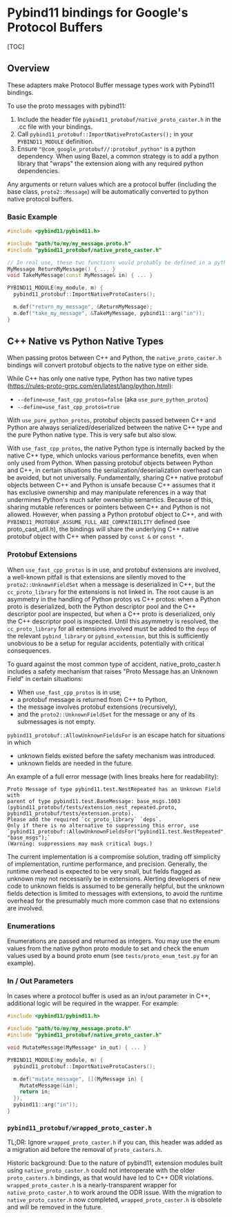 # Pybind11 bindings for Google's Protocol Buffers

[TOC]

## Overview

These adapters make Protocol Buffer message types work with Pybind11 bindings.

To use the proto messages with pybind11:

1. Include the header file `pybind11_protobuf/native_proto_caster.h`
   in the .cc file with your bindings.
1. Call `pybind11_protobuf::ImportNativeProtoCasters();` in your `PYBIND11_MODULE` definition.
1. Ensure `"@com_google_protobuf//:protobuf_python"` is a python dependency.
   When using Bazel, a common strategy is to add a python library that "wraps"
   the extension along with any required python dependencies.

Any arguments or return values which are a protocol buffer (including the base
class, `proto2::Message`) will be automatically converted to python native
protocol buffers.


### Basic Example

```cpp
#include <pybind11/pybind11.h>

#include "path/to/my/my_message.proto.h"
#include "pybind11_protobuf/native_proto_caster.h"

// In real use, these two functions would probably be defined in a python-agnostic library.
MyMessage ReturnMyMessage() { ... }
void TakeMyMessage(const MyMessage& in) { ... }

PYBIND11_MODULE(my_module, m) {
  pybind11_protobuf::ImportNativeProtoCasters();

  m.def("return_my_message", &ReturnMyMessage);
  m.def("take_my_message", &TakeMyMessage, pybind11::arg("in"));
}
```


## C++ Native vs Python Native Types

When passing protos between C++ and Python, the `native_proto_caster.h`
bindings will convert protobuf objects to the native type on either side.

While C++ has only one native type, Python has two native types
(https://rules-proto-grpc.com/en/latest/lang/python.html):

* `--define=use_fast_cpp_protos=false` (aka `use_pure_python_protos`)
* `--define=use_fast_cpp_protos=true`

With `use_pure_python_protos`, protobuf objects passed between C++ and Python
are always serialized/deserialized between the native C++ type and the pure
Python native type. This is very safe but also slow.

With `use_fast_cpp_protos`, the native Python type is internally backed by
the native C++ type, which unlocks various performance benefits, even when
only used from Python. When passing protobuf objects between Python and C++,
in certain situations the serialization/deserialization overhead can be
avoided, but not universally. Fundamentally, sharing C++ native protobuf
objects between C++ and Python is unsafe because C++ assumes that it has
exclusive ownership and may manipulate references in a way that undermines
Python's much safer ownership semantics. Because of this, sharing mutable
references or pointers between C++ and Python is not allowed.
However, when passing a Python protobuf object to
C++, and with `PYBIND11_PROTOBUF_ASSUME_FULL_ABI_COMPATIBILITY` defined
(see proto_cast_util.h),
the bindings will share the underlying C++ native protobuf object with C++ when
passed by `const &` or `const *`.

### Protobuf Extensions

When `use_fast_cpp_protos` is in use, and
protobuf extensions
are involved, a well-known pitfall is that extensions are silently moved
to the `proto2::UnknownFieldSet` when a message is deserialized in C++,
but the `cc_proto_library` for the extensions is not linked in. The root
cause is an asymmetry in the handling of Python protos vs C++ protos: when
a Python proto is deserialized, both the Python descriptor pool and the C++
descriptor pool are inspected, but when a C++ proto is deserialized, only
the C++ descriptor pool is inspected. Until this asymmetry is resolved, the
`cc_proto_library` for all extensions involved must be added to the `deps` of
the relevant `pybind_library` or `pybind_extension`, but this is sufficiently
unobvious to be a setup for regular accidents, potentially with critical
consequences.

To guard against the most common type of accident, native_proto_caster.h
includes a safety mechanism that raises "Proto Message has an Unknown Field"
in certain situations:

* When `use_fast_cpp_protos` is in use,
* a protobuf message is returned from C++ to Python,
* the message involves protobuf extensions (recursively),
* and the `proto2::UnknownFieldSet` for the message or any of its submessages
  is not empty.

`pybind11_protobuf::AllowUnknownFieldsFor` is an escape hatch for situations in
which

* unknown fields existed before the safety mechanism was
  introduced.
* unknown fields are needed in the future.

An example of a full error message (with lines breaks here for readability):

```
Proto Message of type pybind11.test.NestRepeated has an Unknown Field with
parent of type pybind11.test.BaseMessage: base_msgs.1003
(pybind11_protobuf/tests/extension_nest_repeated.proto,
pybind11_protobuf/tests/extension.proto).
Please add the required `cc_proto_library` `deps`.
Only if there is no alternative to suppressing this error, use
`pybind11_protobuf::AllowUnknownFieldsFor("pybind11.test.NestRepeated", "base_msgs");`
(Warning: suppressions may mask critical bugs.)
```

The current implementation is a compromise solution, trading off simplicity
of implementation, runtime performance, and precision. Generally, the runtime
overhead is expected to be very small, but fields flagged as unknown may not
necessarily be in extensions.
Alerting developers of new code to unknown fields is assumed to be generally
helpful, but the unknown fields detection is limited to messages with
extensions, to avoid the runtime overhead for the presumably much more common
case that no extensions are involved.

### Enumerations

Enumerations are passed and returned as integers. You may use the enum values
from the native python proto module to set and check the enum values used
by a bound proto enum (see `tests/proto_enum_test.py` for an example).

### In / Out Parameters

In cases where a protocol buffer is used as an in/out parameter in C++,
additional logic will be required in the wrapper. For example:

```cpp
#include <pybind11/pybind11.h>

#include "path/to/my/my_message.proto.h"
#include "pybind11_protobuf/native_proto_caster.h"

void MutateMessage(MyMessage* in_out) { ... }

PYBIND11_MODULE(my_module, m) {
  pybind11_protobuf::ImportNativeProtoCasters();

  m.def("mutate_message", [](MyMessage in) {
    MutateMessage(&in);
    return in;
  }),
  pybind11::arg("in"));
}
```


### `pybind11_protobuf/wrapped_proto_caster.h`

TL;DR: Ignore `wrapped_proto_caster.h` if you can, this header was added as
a migration aid before the removal of `proto_casters.h`.

Historic background: Due to the nature of pybind11, extension modules
built using `native_proto_caster.h` could not interoperate with the
older `proto_casters.h` bindings, as that would have led to C++ ODR
violations. `wrapped_proto_caster.h` is a nearly-transparent wrapper for
`native_proto_caster.h` to work around the ODR issue. With the migration to
`native_proto_caster.h` now completed, `wrapped_proto_caster.h` is obsolete
and will be removed in the future.

